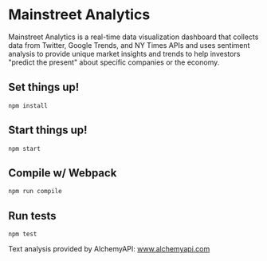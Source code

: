 # Mainstreet Analytics

Mainstreet Analytics is a real-time data visualization dashboard that collects data from Twitter, Google Trends, and NY Times APIs and uses sentiment analysis to provide unique market insights and trends to help investors "predict the present" about specific companies or the economy.



Set things up!
---

```
npm install
```

Start things up!
---

```
npm start
```


Compile w/ Webpack
---

```
npm run compile
```

Run tests
---

```
npm test
```


Text analysis provided by AlchemyAPI: www.alchemyapi.com 
